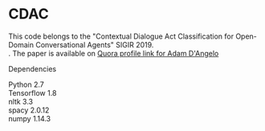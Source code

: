 # CDAC
This code belongs to the "Contextual Dialogue Act Classification for Open-Domain Conversational Agents" SIGIR 2019. 
<br />. The paper is available on <a href="http://www.quora.com/Adam-DAngelo">Quora profile link for Adam D'Angelo</a>

Dependencies <br />

Python 2.7 <br />
Tensorflow 1.8 <br />
nltk 3.3 <br />
spacy 2.0.12 <br />
numpy 1.14.3 <br />
